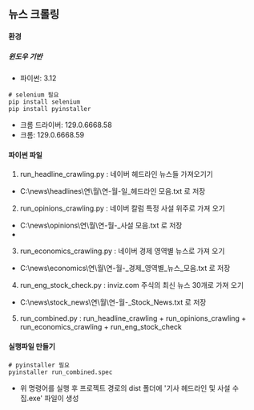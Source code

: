 
## 뉴스 크롤링

#### 환경
##### 윈도우 기반
- 파이썬: 3.12
```batch
# selenium 필요
pip install selenium
pip install pyinstaller
```
- 크롬 드라이버: 129.0.6668.58
- 크롬: 129.0.6668.59

#### 파이썬 파일

1. run_headline_crawling.py : 네이버 헤드라인 뉴스들 가져오기기
- C:\news\headlines\연\월\연-월-일_헤드라인 모음.txt 로 저장

2. run_opinions_crawling.py : 네이버 칼럼 특정 사설 위주로 가져 오기
- C:\news\opinions\연\월\연-월-_사설 모음.txt 로 저장
- 
3. run_economics_crawling.py : 네이버 경제 영역별 뉴스로 가져 오기
- C:\news\economics\연\월\연-월-_경제_영역별_뉴스_모음.txt 로 저장

4. run_eng_stock_check.py : inviz.com 주식의 최신 뉴스 30개로 가져 오기
- C:\news\stock_news\연\월\연-월-_Stock_News.txt 로 저장

5. run_combined.py : run_headline_crawling + run_opinions_crawling + run_economics_crawling + run_eng_stock_check

#### 실행파일 만들기

```batch
# pyinstaller 필요
pyinstaller run_combined.spec
```
- 위 명령어를 실행 후 프로젝트 경로의 dist 폴더에 '기사 헤드라인 및 사설 수집.exe' 파일이 생성



